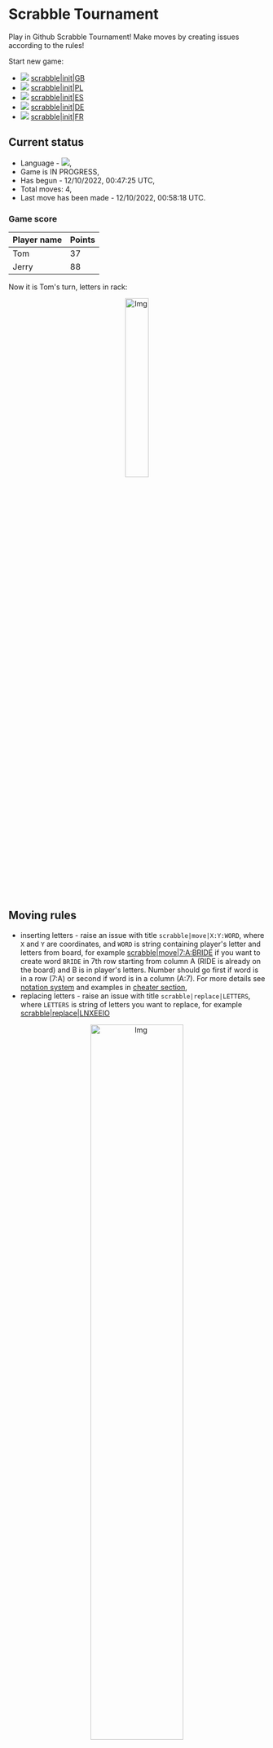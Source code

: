 
# Scrabble Tournament
Play in Github Scrabble Tournament! Make moves by creating issues according to the rules!
 
Start new game:

 - ![](https://raw.githubusercontent.com/radosz99/radosz99/main/flags/GB.png)  [scrabble&#124;init&#124;GB](https://github.com/radosz99/radosz99/issues/new?title=scrabble%7Cinit%7CGB&body=Just+push+%27Submit+new+issue%27+or+update+with+your+move.)
 - ![](https://raw.githubusercontent.com/radosz99/radosz99/main/flags/PL.png)  [scrabble&#124;init&#124;PL](https://github.com/radosz99/radosz99/issues/new?title=scrabble%7Cinit%7CPL&body=Just+push+%27Submit+new+issue%27+or+update+with+your+move.)
 - ![](https://raw.githubusercontent.com/radosz99/radosz99/main/flags/ES.png)  [scrabble&#124;init&#124;ES](https://github.com/radosz99/radosz99/issues/new?title=scrabble%7Cinit%7CES&body=Just+push+%27Submit+new+issue%27+or+update+with+your+move.)
 - ![](https://raw.githubusercontent.com/radosz99/radosz99/main/flags/DE.png)  [scrabble&#124;init&#124;DE](https://github.com/radosz99/radosz99/issues/new?title=scrabble%7Cinit%7CDE&body=Just+push+%27Submit+new+issue%27+or+update+with+your+move.)
 - ![](https://raw.githubusercontent.com/radosz99/radosz99/main/flags/FR.png)  [scrabble&#124;init&#124;FR](https://github.com/radosz99/radosz99/issues/new?title=scrabble%7Cinit%7CFR&body=Just+push+%27Submit+new+issue%27+or+update+with+your+move.)

## Current status
 - Language - ![](https://raw.githubusercontent.com/radosz99/radosz99/main/flags/ES.png),
 - Game is IN PROGRESS,
 - Has begun - 12/10/2022, 00:47:25 UTC,
 - Total moves: 4,
 - Last move has been made - 12/10/2022, 00:58:18 UTC.
    
### Game score
| Player name | Points |
 | - | - |  
| Tom | 37
| Jerry | 88

Now it is Tom's turn, letters in rack:
<p align="center">
    <img src="https://raw.githubusercontent.com/radosz99/radosz99/main/rack.png" width=30% alt="Img"/>
</p>

## Moving rules
 - inserting letters - raise an issue with title `scrabble|move|X:Y:WORD`, where `X` and `Y` are coordinates, and `WORD` is string containing player's letter and letters from board, for example [scrabble&#124;move&#124;7:A:BRIDE](https://github.com/radosz99/radosz99/issues/new?title=scrabble%7Cmove%7C7%3AA%3ABRIDE&body=Just+push+%27Submit+new+issue%27+or+update+with+your+move.) if you want to create word `BRIDE` in 7th row starting from column A (RIDE is already on the board) and B is in player's letters. Number should go first if word is in a row (7:A) or second if word is in a column (A:7). For more details see [notation system](https://en.wikipedia.org/wiki/Scrabble#Notation_system) and examples in [cheater section](#cheater),
 - replacing letters - raise an issue with title `scrabble|replace|LETTERS`, where `LETTERS` is string of letters you want to replace, for example [scrabble&#124;replace&#124;LNXEEIO](https://github.com/radosz99/radosz99/issues/new?title=scrabble%7Creplace%7CLNXEEIO&body=Just+push+%27Submit+new+issue%27+or+update+with+your+move..)
<p align="center">
<img src="https://raw.githubusercontent.com/radosz99/radosz99/main/board.png" width=60% alt="Img"/>
</p>
    
## Leaderboard
| Moves | Who | Points |
| - | - | - |
| 4 | [@radosz99](github.com/radosz99)| 125

<a name="cheater"></a>
## Cheater section  
Are you sure? :smiling_imp: :smiling_imp: :smiling_imp:
<details>
  <summary>Spoiler warning!</summary>
  
  | Id | Move | Issue link | Points |
  | - | - | - | - |  
|1| J:4:exilen | [scrabble&#124;move&#124;J:4:exilen](https://github.com/radosz99/radosz99/issues/new?title=scrabble%7Cmove%7CJ%3A4%3Aexilen&body=Just+push+%27Submit+new+issue%27+or+update+with+your+move.) | 31 
|2| J:4:exile | [scrabble&#124;move&#124;J:4:exile](https://github.com/radosz99/radosz99/issues/new?title=scrabble%7Cmove%7CJ%3A4%3Aexile&body=Just+push+%27Submit+new+issue%27+or+update+with+your+move.) | 28 
|3| J:4:exilo | [scrabble&#124;move&#124;J:4:exilo](https://github.com/radosz99/radosz99/issues/new?title=scrabble%7Cmove%7CJ%3A4%3Aexilo&body=Just+push+%27Submit+new+issue%27+or+update+with+your+move.) | 28 
|4| I:5:exilien | [scrabble&#124;move&#124;I:5:exilien](https://github.com/radosz99/radosz99/issues/new?title=scrabble%7Cmove%7CI%3A5%3Aexilien&body=Just+push+%27Submit+new+issue%27+or+update+with+your+move.) | 23 
|5| I:5:exilie | [scrabble&#124;move&#124;I:5:exilie](https://github.com/radosz99/radosz99/issues/new?title=scrabble%7Cmove%7CI%3A5%3Aexilie&body=Just+push+%27Submit+new+issue%27+or+update+with+your+move.) | 22 
|6| H:2:exilen | [scrabble&#124;move&#124;H:2:exilen](https://github.com/radosz99/radosz99/issues/new?title=scrabble%7Cmove%7CH%3A2%3Aexilen&body=Just+push+%27Submit+new+issue%27+or+update+with+your+move.) | 21 
|7| I:5:ixil | [scrabble&#124;move&#124;I:5:ixil](https://github.com/radosz99/radosz99/issues/new?title=scrabble%7Cmove%7CI%3A5%3Aixil&body=Just+push+%27Submit+new+issue%27+or+update+with+your+move.) | 20 
|8| I:5:onix | [scrabble&#124;move&#124;I:5:onix](https://github.com/radosz99/radosz99/issues/new?title=scrabble%7Cmove%7CI%3A5%3Aonix&body=Just+push+%27Submit+new+issue%27+or+update+with+your+move.) | 20 
|9| H:3:xenon | [scrabble&#124;move&#124;H:3:xenon](https://github.com/radosz99/radosz99/issues/new?title=scrabble%7Cmove%7CH%3A3%3Axenon&body=Just+push+%27Submit+new+issue%27+or+update+with+your+move.) | 20 
|10| H:10:reile | [scrabble&#124;move&#124;H:10:reile](https://github.com/radosz99/radosz99/issues/new?title=scrabble%7Cmove%7CH%3A10%3Areile&body=Just+push+%27Submit+new+issue%27+or+update+with+your+move.) | 18 
</details>
    
## Latest moves
<details>
  <summary>Show latest 10 moves</summary>
  
  | Id | Type | Move / Letters to replace | Created words / New letters | Date | Points | Player | Who |
  | - | - | - | - | - | - | - | - |
|3| INSERT | 10:E:roere | ['ROERE'] | 12/10/2022, 00:58:18 UTC | 10 | Jerry | [@radosz99](github.com/radosz99) |
|2| INSERT | F:5:barullo | ['BARULLO'] | 12/10/2022, 00:57:18 UTC | 37 | Tom | [@radosz99](github.com/radosz99) |
|1| INSERT | 7:D:varonil | ['VARONIL'] | 12/10/2022, 00:56:19 UTC | 78 | Jerry | [@radosz99](github.com/radosz99) |
|0| REPLACE | ['N', 'R', 'T', 'D', 'D', 'H', 'T'] | LONALLBU | 12/10/2022, 00:48:11 UTC | 0 | Tom | [@radosz99](github.com/radosz99) |
</details>
    